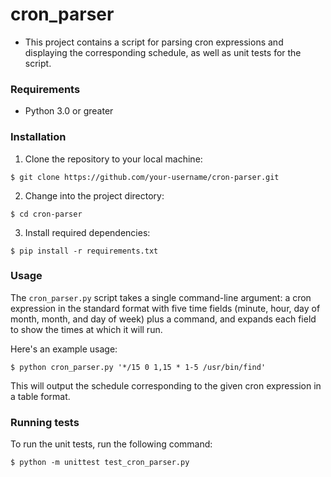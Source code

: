 # cron_parser

- This project contains a script for parsing cron expressions and displaying the corresponding schedule, as well as unit tests for the script.

### Requirements

- Python 3.0 or greater

### Installation

1. Clone the repository to your local machine:

```
$ git clone https://github.com/your-username/cron-parser.git
```

2. Change into the project directory:

```
$ cd cron-parser
```

3. Install required dependencies:

```
$ pip install -r requirements.txt
```

### Usage

The `cron_parser.py` script takes a single command-line argument: a cron expression in the standard format with five time fields (minute, hour, day of month, month, and day of week) plus a command, and expands each field to show the times at which it will run. 

Here's an example usage:

```
$ python cron_parser.py '*/15 0 1,15 * 1-5 /usr/bin/find'
```

This will output the schedule corresponding to the given cron expression in a table format.

### Running tests

To run the unit tests, run the following command:

```
$ python -m unittest test_cron_parser.py
```
